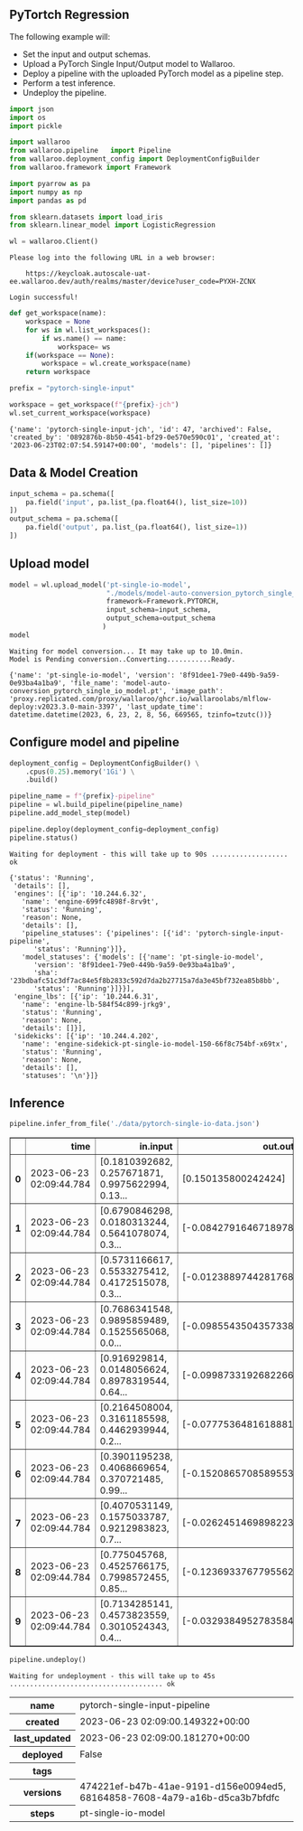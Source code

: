 ## PyTortch Regression

The following example will:

* Set the input and output schemas.
* Upload a PyTorch Single Input/Output model to Wallaroo.
* Deploy a pipeline with the uploaded PyTorch model as a pipeline step.
* Perform a test inference.
* Undeploy the pipeline.

```python
import json
import os
import pickle

import wallaroo
from wallaroo.pipeline   import Pipeline
from wallaroo.deployment_config import DeploymentConfigBuilder
from wallaroo.framework import Framework

import pyarrow as pa
import numpy as np
import pandas as pd

from sklearn.datasets import load_iris
from sklearn.linear_model import LogisticRegression

wl = wallaroo.Client()
```

    Please log into the following URL in a web browser:
    
    	https://keycloak.autoscale-uat-ee.wallaroo.dev/auth/realms/master/device?user_code=PYXH-ZCNX
    
    Login successful!

```python
def get_workspace(name):
    workspace = None
    for ws in wl.list_workspaces():
        if ws.name() == name:
            workspace= ws
    if(workspace == None):
        workspace = wl.create_workspace(name)
    return workspace

prefix = "pytorch-single-input"
```

```python
workspace = get_workspace(f"{prefix}-jch")
wl.set_current_workspace(workspace)
```

    {'name': 'pytorch-single-input-jch', 'id': 47, 'archived': False, 'created_by': '0892876b-8b50-4541-bf29-0e570e590c01', 'created_at': '2023-06-23T02:07:54.59147+00:00', 'models': [], 'pipelines': []}

## Data & Model Creation

```python
input_schema = pa.schema([
    pa.field('input', pa.list_(pa.float64(), list_size=10))
])
output_schema = pa.schema([
    pa.field('output', pa.list_(pa.float64(), list_size=1))
])
```

## Upload model

```python
model = wl.upload_model('pt-single-io-model', 
                        "./models/model-auto-conversion_pytorch_single_io_model.pt", 
                        framework=Framework.PYTORCH, 
                        input_schema=input_schema, 
                        output_schema=output_schema
                       )
model
```

    Waiting for model conversion... It may take up to 10.0min.
    Model is Pending conversion..Converting...........Ready.

    {'name': 'pt-single-io-model', 'version': '8f91dee1-79e0-449b-9a59-0e93ba4a1ba9', 'file_name': 'model-auto-conversion_pytorch_single_io_model.pt', 'image_path': 'proxy.replicated.com/proxy/wallaroo/ghcr.io/wallaroolabs/mlflow-deploy:v2023.3.0-main-3397', 'last_update_time': datetime.datetime(2023, 6, 23, 2, 8, 56, 669565, tzinfo=tzutc())}

## Configure model and pipeline

```python
deployment_config = DeploymentConfigBuilder() \
    .cpus(0.25).memory('1Gi') \
    .build()
```

```python
pipeline_name = f"{prefix}-pipeline"
pipeline = wl.build_pipeline(pipeline_name)
pipeline.add_model_step(model)

pipeline.deploy(deployment_config=deployment_config)
pipeline.status()
```

    Waiting for deployment - this will take up to 90s ................... ok

    {'status': 'Running',
     'details': [],
     'engines': [{'ip': '10.244.6.32',
       'name': 'engine-699fc4898f-8rv9t',
       'status': 'Running',
       'reason': None,
       'details': [],
       'pipeline_statuses': {'pipelines': [{'id': 'pytorch-single-input-pipeline',
          'status': 'Running'}]},
       'model_statuses': {'models': [{'name': 'pt-single-io-model',
          'version': '8f91dee1-79e0-449b-9a59-0e93ba4a1ba9',
          'sha': '23bdbafc51c3df7ac84e5f8b2833c592d7da2b27715a7da3e45bf732ea85b8bb',
          'status': 'Running'}]}}],
     'engine_lbs': [{'ip': '10.244.6.31',
       'name': 'engine-lb-584f54c899-jrkg9',
       'status': 'Running',
       'reason': None,
       'details': []}],
     'sidekicks': [{'ip': '10.244.4.202',
       'name': 'engine-sidekick-pt-single-io-model-150-66f8c754bf-x69tx',
       'status': 'Running',
       'reason': None,
       'details': [],
       'statuses': '\n'}]}

## Inference

```python
pipeline.infer_from_file('./data/pytorch-single-io-data.json')
```

<table border="1" class="dataframe">
  <thead>
    <tr style="text-align: right;">
      <th></th>
      <th>time</th>
      <th>in.input</th>
      <th>out.output</th>
      <th>check_failures</th>
    </tr>
  </thead>
  <tbody>
    <tr>
      <th>0</th>
      <td>2023-06-23 02:09:44.784</td>
      <td>[0.1810392682, 0.257671871, 0.9975622994, 0.13...</td>
      <td>[0.150135800242424]</td>
      <td>0</td>
    </tr>
    <tr>
      <th>1</th>
      <td>2023-06-23 02:09:44.784</td>
      <td>[0.6790846298, 0.0180313244, 0.5641078074, 0.3...</td>
      <td>[-0.08427916467189789]</td>
      <td>0</td>
    </tr>
    <tr>
      <th>2</th>
      <td>2023-06-23 02:09:44.784</td>
      <td>[0.5731166617, 0.5533275412, 0.4172515078, 0.3...</td>
      <td>[-0.01238897442817688]</td>
      <td>0</td>
    </tr>
    <tr>
      <th>3</th>
      <td>2023-06-23 02:09:44.784</td>
      <td>[0.7686341548, 0.9895859489, 0.1525565068, 0.0...</td>
      <td>[-0.0985543504357338]</td>
      <td>0</td>
    </tr>
    <tr>
      <th>4</th>
      <td>2023-06-23 02:09:44.784</td>
      <td>[0.916929814, 0.0148056624, 0.8978319544, 0.64...</td>
      <td>[-0.09987331926822662]</td>
      <td>0</td>
    </tr>
    <tr>
      <th>5</th>
      <td>2023-06-23 02:09:44.784</td>
      <td>[0.2164508004, 0.3161185598, 0.4462939944, 0.2...</td>
      <td>[-0.07775364816188812]</td>
      <td>0</td>
    </tr>
    <tr>
      <th>6</th>
      <td>2023-06-23 02:09:44.784</td>
      <td>[0.3901195238, 0.4068669654, 0.370721485, 0.99...</td>
      <td>[-0.15208657085895538]</td>
      <td>0</td>
    </tr>
    <tr>
      <th>7</th>
      <td>2023-06-23 02:09:44.784</td>
      <td>[0.4070531149, 0.1575033787, 0.9212983823, 0.7...</td>
      <td>[-0.026245146989822388]</td>
      <td>0</td>
    </tr>
    <tr>
      <th>8</th>
      <td>2023-06-23 02:09:44.784</td>
      <td>[0.775045768, 0.4525766175, 0.7998572455, 0.85...</td>
      <td>[-0.12369337677955627]</td>
      <td>0</td>
    </tr>
    <tr>
      <th>9</th>
      <td>2023-06-23 02:09:44.784</td>
      <td>[0.7134285141, 0.4573823559, 0.3010524343, 0.4...</td>
      <td>[-0.03293849527835846]</td>
      <td>0</td>
    </tr>
  </tbody>
</table>

```python
pipeline.undeploy()
```

    Waiting for undeployment - this will take up to 45s ...................................... ok

<table><tr><th>name</th> <td>pytorch-single-input-pipeline</td></tr><tr><th>created</th> <td>2023-06-23 02:09:00.149322+00:00</td></tr><tr><th>last_updated</th> <td>2023-06-23 02:09:00.181270+00:00</td></tr><tr><th>deployed</th> <td>False</td></tr><tr><th>tags</th> <td></td></tr><tr><th>versions</th> <td>474221ef-b47b-41ae-9191-d156e0094ed5, 68164858-7608-4a79-a16b-d5ca3b7bfdfc</td></tr><tr><th>steps</th> <td>pt-single-io-model</td></tr></table>

```python

```
